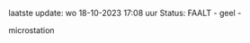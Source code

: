 laatste update: 
wo 18-10-2023 17:08   uur 
Status: FAALT - geel - 
<div class="service Y">microstation</div>